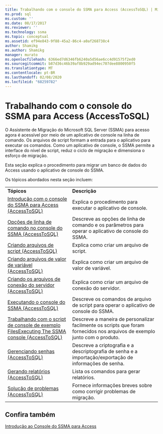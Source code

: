 ```yaml
---
title: Trabalhando com o console do SSMA para Access (AccessToSQL) | Microsoft Docs
ms.prod: sql
ms.custom: ''
ms.date: 08/17/2017
ms.reviewer: ''
ms.technology: ssma
ms.topic: conceptual
ms.assetid: ef94e843-9f88-45a2-86c4-a0af268738c4
author: Shamikg
ms.author: Shamikg
manager: murato
ms.openlocfilehash: 6366ed7d6346fb6240a5d56ae6cc4d91575f2ed0
ms.sourcegitcommit: b87d36c46b39af8b929ad94ec707dee8800950f5
ms.translationtype: MT
ms.contentlocale: pt-BR
ms.lasthandoff: 02/08/2020
ms.locfileid: "68259782"
---
```

# <a name="working-with-ssma-for-access-console-accesstosql"></a>Trabalhando com o console do SSMA para Access (AccessToSQL)
O Assistente de Migração do Microsoft SQL Server (SSMA) para acesso agora é acessível por meio de um aplicativo de console na linha de comando. Os arquivos de script formam a entrada para o aplicativo para executar os comandos. Como um aplicativo de console, o SSMA permite a interface do nível de script, reduz o ciclo de migração e dimensiona o esforço de migração.  
  
Esta seção explica o procedimento para migrar um banco de dados do Access usando o aplicativo de console do SSMA.  
  
Os tópicos abordados nesta seção incluem:  
  
|||  
|-|-|  
|**Tópicos**|**Descrição**|  
|[Introdução com o console do SSMA para Access &#40;AccessToSQL&#41;](../../ssma/access/getting-started-with-ssma-for-access-console-accesstosql.md)|Explica o procedimento para executar o aplicativo de console.|  
|[Opções de linha de comando no console do SSMA &#40;AccessToSQL&#41;](../../ssma/access/command-line-options-in-ssma-console-accesstosql.md)|Descreve as opções de linha de comando e os parâmetros para operar o aplicativo de console do SSMA.|  
|[Criando arquivos de script &#40;AccessToSQL&#41;](../../ssma/access/creating-script-files-accesstosql.md)|Explica como criar um arquivo de script.|  
|[Criando arquivos de valor de variável &#40;AccessToSQL&#41;](../../ssma/access/creating-variable-value-files-accesstosql.md)|Explica como criar um arquivo de valor de variável.|  
|[Criando os arquivos de conexão do servidor &#40;AccessToSQL&#41;](../../ssma/access/creating-the-server-connection-files-accesstosql.md)|Explica como criar um arquivo de conexão do servidor.|  
|[Executando o console do SSMA &#40;AccessToSQL&#41;](../../ssma/access/executing-the-ssma-console-accesstosql.md)|Descreve os comandos de arquivo de script para operar o aplicativo de console do SSMA.|  
|[Trabalhando com o script de console de exemplo FilesExecuting The SSMA console &#40;AccessToSQL&#41;](../../ssma/access/working-sample-console-script-filesexecuting-ssma-console-accesstosql.md)|Descreve a maneira de personalizar facilmente os scripts que foram fornecidos nos arquivos de exemplo junto com o produto.|  
|[Gerenciando senhas &#40;AccessToSQL&#41;](../../ssma/access/managing-passwords-accesstosql.md)|Descreve a criptografia e a descriptografia de senha e a importação/exportação de informações de senha.|  
|[Gerando relatórios &#40;AccessToSQL&#41;](../../ssma/access/generating-reports-accesstosql.md)|Lista os comandos para gerar relatórios.|  
|[Solução de problemas &#40;AccessToSQL&#41;](../../ssma/access/troubleshooting-accesstosql.md)|Fornece informações breves sobre como corrigir problemas de migração.|  
  
## <a name="see-also"></a>Confira também  
[Introdução ao Console do SSMA para Access](getting-started-with-ssma-for-access-console-accesstosql.md)  
  
